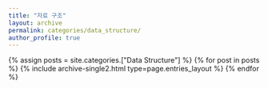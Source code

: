 ```yaml
---
title: "자료 구조"
layout: archive
permalink: categories/data_structure/
author_profile: true
---
```


{% assign posts = site.categories.["Data Structure"] %}
{% for post in posts %} {% include archive-single2.html type=page.entries_layout %} {% endfor %}